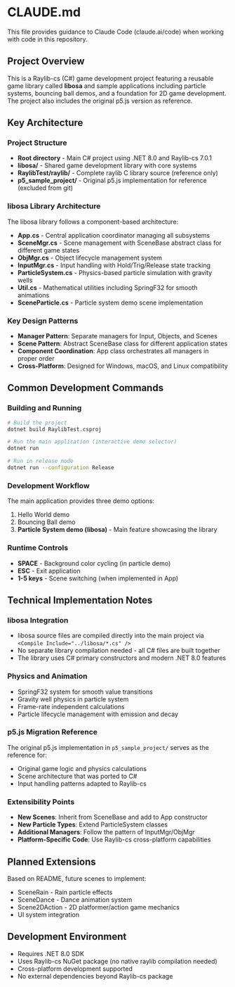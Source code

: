 # CLAUDE.md

This file provides guidance to Claude Code (claude.ai/code) when working with code in this repository.

## Project Overview

This is a Raylib-cs (C#) game development project featuring a reusable game library called **libosa** and sample applications including particle systems, bouncing ball demos, and a foundation for 2D game development. The project also includes the original p5.js version as reference.

## Key Architecture

### Project Structure
- **Root directory** - Main C# project using .NET 8.0 and Raylib-cs 7.0.1
- **libosa/** - Shared game development library with core systems
- **RaylibTest/raylib/** - Complete raylib C library source (reference only)
- **p5_sample_project/** - Original p5.js implementation for reference (excluded from git)

### libosa Library Architecture
The libosa library follows a component-based architecture:

- **App.cs** - Central application coordinator managing all subsystems
- **SceneMgr.cs** - Scene management with SceneBase abstract class for different game states
- **ObjMgr.cs** - Object lifecycle management system
- **InputMgr.cs** - Input handling with Hold/Trig/Release state tracking
- **ParticleSystem.cs** - Physics-based particle simulation with gravity wells
- **Util.cs** - Mathematical utilities including SpringF32 for smooth animations
- **SceneParticle.cs** - Particle system demo scene implementation

### Key Design Patterns
- **Manager Pattern**: Separate managers for Input, Objects, and Scenes
- **Scene Pattern**: Abstract SceneBase class for different application states
- **Component Coordination**: App class orchestrates all managers in proper order
- **Cross-Platform**: Designed for Windows, macOS, and Linux compatibility

## Common Development Commands

### Building and Running
```bash
# Build the project
dotnet build RaylibTest.csproj

# Run the main application (interactive demo selector)
dotnet run

# Run in release mode
dotnet run --configuration Release
```

### Development Workflow
The main application provides three demo options:
1. Hello World demo
2. Bouncing Ball demo  
3. **Particle System demo (libosa)** - Main feature showcasing the library

### Runtime Controls
- **SPACE** - Background color cycling (in particle demo)
- **ESC** - Exit application
- **1-5 keys** - Scene switching (when implemented in App)

## Technical Implementation Notes

### libosa Integration
- libosa source files are compiled directly into the main project via `<Compile Include="../libosa/*.cs" />`
- No separate library compilation needed - all C# files are built together
- The library uses C# primary constructors and modern .NET 8.0 features

### Physics and Animation
- SpringF32 system for smooth value transitions
- Gravity well physics in particle system
- Frame-rate independent calculations
- Particle lifecycle management with emission and decay

### p5.js Migration Reference
The original p5.js implementation in `p5_sample_project/` serves as the reference for:
- Original game logic and physics calculations
- Scene architecture that was ported to C#
- Input handling patterns adapted to Raylib-cs

### Extensibility Points
- **New Scenes**: Inherit from SceneBase and add to App constructor
- **New Particle Types**: Extend ParticleSystem classes
- **Additional Managers**: Follow the pattern of InputMgr/ObjMgr
- **Platform-Specific Code**: Use Raylib-cs cross-platform capabilities

## Planned Extensions
Based on README, future scenes to implement:
- SceneRain - Rain particle effects
- SceneDance - Dance animation system  
- Scene2DAction - 2D platformer/action game mechanics
- UI system integration

## Development Environment
- Requires .NET 8.0 SDK
- Uses Raylib-cs NuGet package (no native raylib compilation needed)
- Cross-platform development supported
- No external dependencies beyond Raylib-cs package